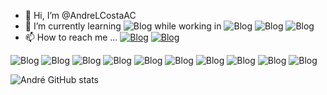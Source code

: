 - 👋 Hi, I’m @AndreLCostaAC
- 🌱 I’m currently learning ![Blog](https://img.shields.io/badge/Python-3776AB?style=for-the-badge&logo=python&logoColor=white) while working in ![Blog](https://img.shields.io/badge/C%23-239120?style=for-the-badge&logo=c-sharp&logoColor=white) ![Blog](https://img.shields.io/badge/.NET-5C2D91?style=for-the-badge&logo=.net&logoColor=white) ![Blog](https://img.shields.io/badge/MySQL-00000F?style=for-the-badge&logo=mysql&logoColor=white)
- 📫 How to reach me ... [![Blog](https://img.shields.io/badge/LinkedIn-0077B5?style=for-the-badge&logo=linkedin&logoColor=white)](https://www.linkedin.com/in/andrelopescosta/) [![Blog](https://img.shields.io/badge/Codewars-B1361E?style=for-the-badge&logo=Codewars&logoColor=white)](https://www.codewars.com/users/%20AndreCosta)



![Blog](https://img.shields.io/badge/C%23-239120?style=for-the-badge&logo=c-sharp&logoColor=white) 
![Blog](https://img.shields.io/badge/Python-3776AB?style=for-the-badge&logo=python&logoColor=white) 
![Blog](https://img.shields.io/badge/HTML-239120?style=for-the-badge&logo=html5&logoColor=white) 
![Blog](https://img.shields.io/badge/CSS-239120?&style=for-the-badge&logo=css3&logoColor=white) 
![Blog](https://img.shields.io/badge/.NET-5C2D91?style=for-the-badge&logo=.net&logoColor=white
) ![Blog](https://img.shields.io/badge/JavaScript-F7DF1E?style=for-the-badge&logo=javascript&logoColor=black
) ![Blog](https://img.shields.io/badge/Java-ED8B00?style=for-the-badge&logo=openjdk&logoColor=white
) ![Blog](https://img.shields.io/badge/Spring-6DB33F?style=for-the-badge&logo=spring&logoColor=white) 
![Blog](https://img.shields.io/badge/MySQL-00000F?style=for-the-badge&logo=mysql&logoColor=white
) ![Blog](https://img.shields.io/badge/Unity-100000?style=for-the-badge&logo=unity&logoColor=white
)


![André GitHub stats](https://github-readme-stats.vercel.app/api?username=AndreLCostaAC&show_icons=true&theme=tokyonight)



<!---
AndreLCostaAC/AndreLCostaAC is a ✨ special ✨ repository because its `README.md` (this file) appears on your GitHub profile.
You can click the Preview link to take a look at your changes.
--->
